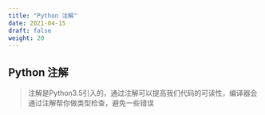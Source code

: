 ```yaml
---
title: "Python 注解"
date: 2021-04-15
draft: false
weight: 20
---
```



## Python 注解

> 注解是Python3.5引入的，通过注解可以提高我们代码的可读性，编译器会通过注解帮你做类型检查，避免一些错误


